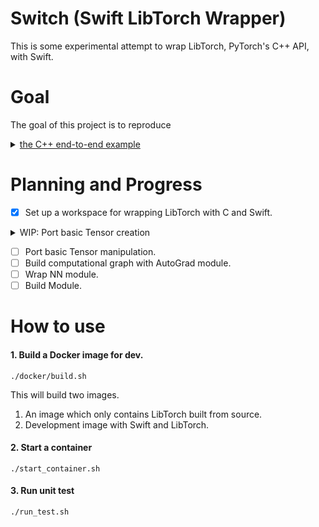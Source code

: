# Switch (Swift LibTorch Wrapper)

This is some experimental attempt to wrap LibTorch, PyTorch's C++ API, with Swift.

# Goal

The goal of this project is to reproduce <Details><Summary>[the C++ end-to-end example](https://pytorch.org/cppdocs/frontend.html#end-to-end-example)</Summary>

```
#include <torch/torch.h>

// Define a new Module.
struct Net : torch::nn::Module {
  Net() {
    // Construct and register two Linear submodules.
    fc1 = register_module("fc1", torch::nn::Linear(784, 64));
    fc2 = register_module("fc2", torch::nn::Linear(64, 32));
    fc3 = register_module("fc3", torch::nn::Linear(32, 10));
  }

  // Implement the Net's algorithm.
  torch::Tensor forward(torch::Tensor x) {
    // Use one of many tensor manipulation functions.
    x = torch::relu(fc1->forward(x.reshape({x.size(0), 784})));
    x = torch::dropout(x, /*p=*/0.5, /*train=*/is_training());
    x = torch::relu(fc2->forward(x));
    x = torch::log_softmax(fc3->forward(x), /*dim=*/1);
    return x;
  }

  // Use one of many "standard library" modules.
  torch::nn::Linear fc1{nullptr}, fc2{nullptr}, fc3{nullptr};
};

int main() {
  // Create a new Net.
  auto net = std::make_shared<Net>();

  // Create a multi-threaded data loader for the MNIST dataset.
  auto data_loader = torch::data::make_data_loader(
      torch::data::datasets::MNIST("./data").map(
          torch::data::transforms::Stack<>()),
      /*batch_size=*/64);

  // Instantiate an SGD optimization algorithm to update our Net's parameters.
  torch::optim::SGD optimizer(net->parameters(), /*lr=*/0.01);

  for (size_t epoch = 1; epoch <= 10; ++epoch) {
    size_t batch_index = 0;
    // Iterate the data loader to yield batches from the dataset.
    for (auto& batch : *data_loader) {
      // Reset gradients.
      optimizer.zero_grad();
      // Execute the model on the input data.
      torch::Tensor prediction = net->forward(batch.data);
      // Compute a loss value to judge the prediction of our model.
      torch::Tensor loss = torch::nll_loss(prediction, batch.target);
      // Compute gradients of the loss w.r.t. the parameters of our model.
      loss.backward();
      // Update the parameters based on the calculated gradients.
      optimizer.step();
      // Output the loss and checkpoint every 100 batches.
      if (++batch_index % 100 == 0) {
        std::cout << "Epoch: " << epoch << " | Batch: " << batch_index
                  << " | Loss: " << loss.item<float>() << std::endl;
        // Serialize your model periodically as a checkpoint.
        torch::save(net, "net.pt");
      }
    }
  }
}
```

</Details>

# Planning and Progress

- [x] Set up a workspace for wrapping LibTorch with C and Swift.
<Details><Summary>WIP: Port basic Tensor creation</Summary>

  - [ ] Scalar
  - [ ] Tensor
    - [ ] [Accessor](https://pytorch.org/cppdocs/notes/tensor_basics.html#efficient-access-to-tensor-elements)
    - [ ] [External Data](https://pytorch.org/cppdocs/notes/tensor_basics.html#using-externally-created-data)
  - [ ] TensorOptions
    - [x] dtype
    - [ ] device
  - [ ] [Factory functions](https://pytorch.org/cppdocs/notes/tensor_creation.html#factory-functions)
    - [x] variable size
    - [ ] arange
    - [ ] empty
    - [ ] eye
    - [ ] full
    - [ ] linspace
    - [ ] logspace
    - [ ] ones
    - [ ] rand
    - [ ] randn
    - [ ] randint
    - [ ] randperm
    - [ ] zeros

</Details>

- [ ] Port basic Tensor manipulation.
- [ ] Build computational graph with AutoGrad module.
- [ ] Wrap NN module.
- [ ] Build Module.

# How to use

#### 1. Build a Docker image for dev.

```
./docker/build.sh
```

This will build two images.

1. An image which only contains LibTorch built from source.
1. Development image with Swift and LibTorch.

#### 2. Start a container

```
./start_container.sh
```

#### 3. Run unit test

```
./run_test.sh
```
